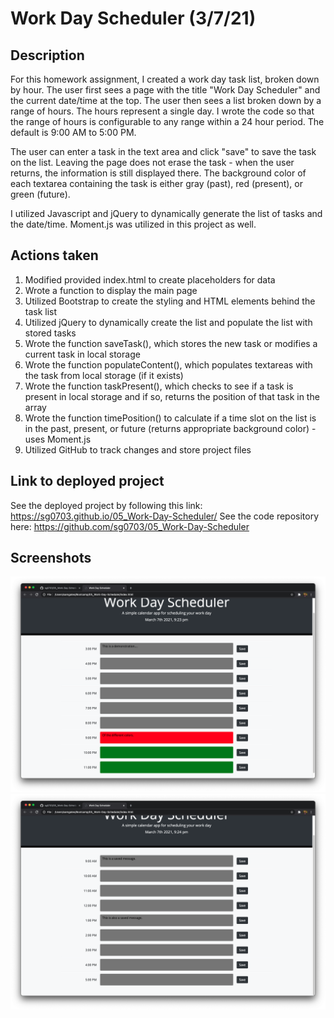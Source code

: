 # Work Day Scheduler (3/7/21)

## Description

For this homework assignment, I created a work day task list, broken down by hour. The user first sees a page with the title "Work Day Scheduler" and the current date/time at the top. The user then sees a list broken down by a range of hours. The hours represent a single day. I wrote the code so that the range of hours is configurable to any range within a 24 hour period. The default is 9:00 AM to 5:00 PM. 

The user can enter a task in the text area and click "save" to save the task on the list. Leaving the page does not erase the task - when the user returns, the information is still displayed there. The background color of each textarea containing the task is either gray (past), red (present), or green (future).

I utilized Javascript and jQuery to dynamically generate the list of tasks and the date/time. Moment.js was utilized in this project as well. 


## Actions taken

1. Modified provided index.html to create placeholders for data
2. Wrote a function to display the main page
3. Utilized Bootstrap to create the styling and HTML elements behind the task list
4. Utilized jQuery to dynamically create the list and populate the list with stored tasks
5. Wrote the function saveTask(), which stores the new task or modifies a current task in local storage
6. Wrote the function populateContent(), which populates textareas with the task from local storage (if it exists)
7. Wrote the function taskPresent(), which checks to see if a task is present in local storage and if so, returns the position of that task in the array
8. Wrote the function timePosition() to calculate if a time slot on the list is in the past, present, or future (returns appropriate background color) - uses Moment.js
9. Utilized GitHub to track changes and store project files


## Link to deployed project

See the deployed project by following this link: https://sg0703.github.io/05_Work-Day-Scheduler/
See the code repository here: https://github.com/sg0703/05_Work-Day-Scheduler

## Screenshots

![alt text](assets/images/screen1.png)
![alt text](assets/images/screen2.png)
